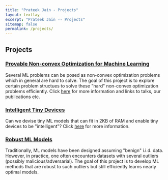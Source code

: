 ```yaml
---
title: "Prateek Jain - Projects"
layout: textlay
excerpt: "Prateek Jain -- Projects"
sitemap: false
permalink: /projects/
---
```


## Projects

### [Provable Non-convex Optimization for Machine Learning](https://www.microsoft.com/en-us/research/project/provable-non-convex-optimization-for-machine-learning-problems/)
Several ML problems can be posed as non-convex optimization problems which in general are hard to solve. The goal of this project is to explore certain problem structues to solve these "hard" non-convex optimization problems efficiently. Click [here](https://www.microsoft.com/en-us/research/project/provable-non-convex-optimization-for-machine-learning-problems/) for more information and links to talks, our publications etc. 

### [Intelligent Tiny Devices](https://www.microsoft.com/en-us/research/project/resource-efficient-ml-for-the-edge-and-endpoint-iot-devices/)
Can we devise tiny ML models that can fit in 2KB of RAM and enable tiny devices to be "intelligent"? Click  [here](https://www.microsoft.com/en-us/research/project/resource-efficient-ml-for-the-edge-and-endpoint-iot-devices/) for more information. 

### [Robust ML Models](https://www.microsoft.com/en-us/research/project/provable-non-convex-optimization-for-machine-learning-problems/)
Traditionally, ML models have been designed assuming "benign" i.i.d. data. However, in practice, one often encounters datasets with several outliers (possibly malicious/adversarial). The goal of this project is to develop ML methods that are robust to such outliers but still efficiently learns nearly optimal models. 

<br><br><br><br><br>